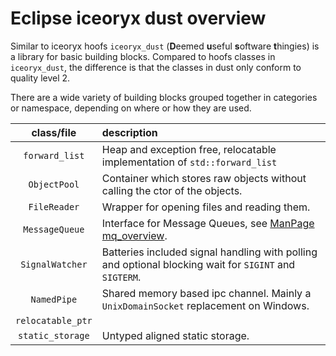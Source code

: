 
# Eclipse iceoryx dust overview

Similar to iceoryx hoofs `iceoryx_dust` (**D**eemed **u**seful **s**oftware **t**hingies) is a library for basic building blocks.
Compared to hoofs classes in `iceoryx_dust`, the difference is that the classes in dust only conform to quality level 2.

There are a wide variety of building blocks
grouped together in categories or namespace, depending on where or how they are used.

| class/file            | description                                                                                                             |
|:---------------------:|:------------------------------------------------------------------------------------------------------------------------|
|`forward_list`         | Heap and exception free, relocatable implementation of `std::forward_list`                                              |
|`ObjectPool`           | Container which stores raw objects without calling the ctor of the objects.                                             |
|`FileReader`           | Wrapper for opening files and reading them.                                                                             |
|`MessageQueue`         | Interface for Message Queues, see [ManPage mq_overview](https://www.man7.org/linux/man-pages/man7/mq_overview.7.html).  |
|`SignalWatcher`        | Batteries included signal handling with polling and optional blocking wait for `SIGINT` and `SIGTERM`.                  |
|`NamedPipe`            | Shared memory based ipc channel. Mainly a `UnixDomainSocket` replacement on Windows.                                    |
|`relocatable_ptr`      |                                                                                                                         |
|`static_storage`       | Untyped aligned static storage.                                                                                         |
